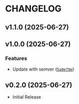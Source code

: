 # CHANGELOG

<!-- version list -->

## v1.1.0 (2025-06-27)


## v1.0.0 (2025-06-27)

### Features

- Update with semver
  ([`5a0e79e`](https://github.com/arkitektio/unlok-next/commit/5a0e79ea2bc822abfd8588f688e45767d543b1f8))


## v0.2.0 (2025-06-27)

- Initial Release
